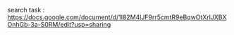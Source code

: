 search task : https://docs.google.com/document/d/1l82M4lJF9rr5cmtR9eBqwOtXrlJXBXOnhGb-3a-S0RM/edit?usp=sharing
